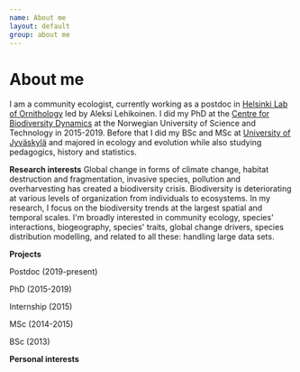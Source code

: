 ```yaml
---
name: About me
layout: default
group: about me
---
```


<h1 class="page-header text-center"> About me </h1>

I am a community ecologist, currently working as a postdoc in [Helsinki Lab of Ornithology](https://www.luomus.fi/fi/helsinki-lab-ornithology) led by Aleksi Lehikoinen. I did my PhD at the [Centre for Biodiversity Dynamics]() at the Norwegian University of Science and Technology in 2015-2019. Before that I did my BSc and MSc at [University of Jyväskylä]() and majored in ecology and evolution while also studying pedagogics, history and statistics.

**Research interests**
Global change in forms of climate change, habitat destruction and fragmentation, invasive species, pollution and overharvesting has created a biodiversity crisis. Biodiversity is deteriorating at various levels of organization from individuals to ecosystems. In my research, I focus on the biodiversity trends at the largest spatial and temporal scales. I'm broadly interested in community ecology, species' interactions, biogeography, species' traits, global change drivers, species distribution modelling, and related to all these: handling large data sets.

**Projects**

Postdoc (2019-present)

PhD (2015-2019)

Internship (2015)

MSc (2014-2015)

BSc (2013)

**Personal interests**
